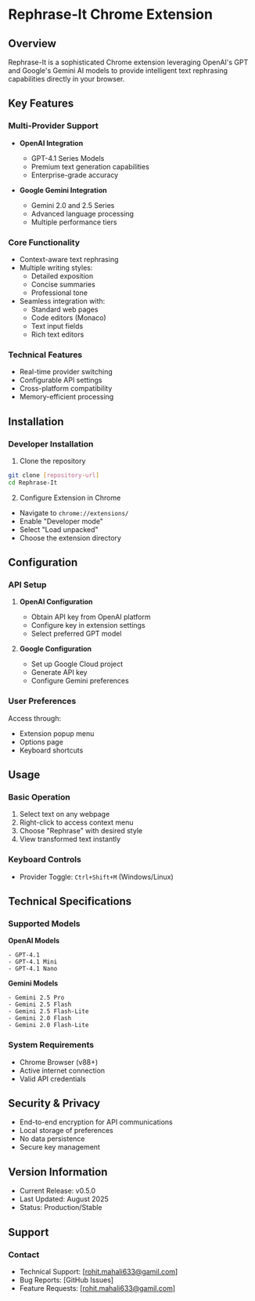 # Rephrase-It Chrome Extension

## Overview
Rephrase-It is a sophisticated Chrome extension leveraging OpenAI's GPT and Google's Gemini AI models to provide intelligent text rephrasing capabilities directly in your browser.

## Key Features

### Multi-Provider Support
- **OpenAI Integration**
  - GPT-4.1 Series Models
  - Premium text generation capabilities
  - Enterprise-grade accuracy

- **Google Gemini Integration**
  - Gemini 2.0 and 2.5 Series
  - Advanced language processing
  - Multiple performance tiers

### Core Functionality
- Context-aware text rephrasing
- Multiple writing styles:
  - Detailed exposition
  - Concise summaries
  - Professional tone
- Seamless integration with:
  - Standard web pages
  - Code editors (Monaco)
  - Text input fields
  - Rich text editors

### Technical Features
- Real-time provider switching
- Configurable API settings
- Cross-platform compatibility
- Memory-efficient processing

## Installation

### Developer Installation
1. Clone the repository
```bash
git clone [repository-url]
cd Rephrase-It
```

2. Configure Extension in Chrome
- Navigate to `chrome://extensions/`
- Enable "Developer mode"
- Select "Load unpacked"
- Choose the extension directory

## Configuration

### API Setup
1. **OpenAI Configuration**
   - Obtain API key from OpenAI platform
   - Configure key in extension settings
   - Select preferred GPT model

2. **Google Configuration**
   - Set up Google Cloud project
   - Generate API key
   - Configure Gemini preferences

### User Preferences
Access through:
- Extension popup menu
- Options page
- Keyboard shortcuts

## Usage

### Basic Operation
1. Select text on any webpage
2. Right-click to access context menu
3. Choose "Rephrase" with desired style
4. View transformed text instantly

### Keyboard Controls
- Provider Toggle: `Ctrl+Shift+M` (Windows/Linux)

## Technical Specifications

### Supported Models

**OpenAI Models**
```
- GPT-4.1
- GPT-4.1 Mini
- GPT-4.1 Nano
```

**Gemini Models**
```
- Gemini 2.5 Pro
- Gemini 2.5 Flash
- Gemini 2.5 Flash-Lite
- Gemini 2.0 Flash
- Gemini 2.0 Flash-Lite
```

### System Requirements
- Chrome Browser (v88+)
- Active internet connection
- Valid API credentials

## Security & Privacy

- End-to-end encryption for API communications
- Local storage of preferences
- No data persistence
- Secure key management

## Version Information
- Current Release: v0.5.0
- Last Updated: August 2025
- Status: Production/Stable

## Support

### Contact
- Technical Support: [rohit.mahali633@gamil.com]
- Bug Reports: [GitHub Issues]
- Feature Requests: [rohit.mahali633@gamil.com]
